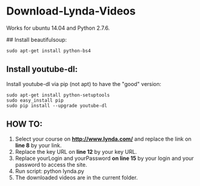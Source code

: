 # Download-Lynda-Videos

Works for ubuntu 14.04 and Python 2.7.6.

## Install beautifulsoup:

    sudo apt-get install python-bs4

## Install youtube-dl:

Install youtube-dl via pip (not apt) to have the "good" version:  

    sudo apt-get install python-setuptools  
    sudo easy_install pip
    sudo pip install --upgrade youtube-dl

## HOW TO:
1. Select your course on **http://www.lynda.com/** and replace the link on **line 8** by your link.
2. Replace the key URL on **line 12** by your key URL.  
3. Replace yourLogin and yourPassword **on line 15** by your login and your password to access the site.  
4. Run script:
       python lynda.py
5. The downloaded videos are in the current folder.  
